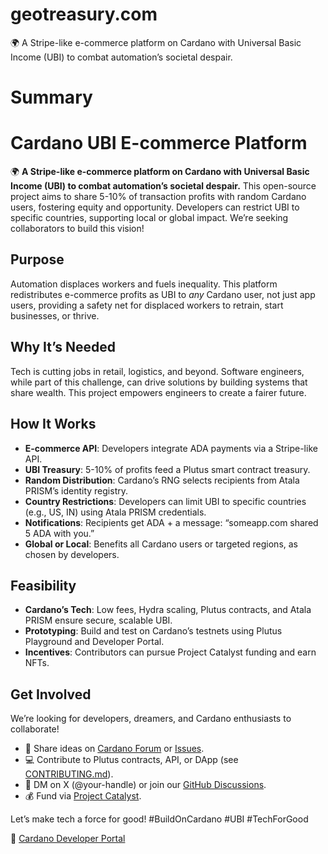 # geotreasury.com
🌍 A Stripe-like e-commerce platform on Cardano with Universal Basic Income (UBI) to combat automation’s societal despair. 

# Summary
# Cardano UBI E-commerce Platform

🌍 **A Stripe-like e-commerce platform on Cardano with Universal Basic Income (UBI) to combat automation’s societal despair.** This open-source project aims to share 5-10% of transaction profits with random Cardano users, fostering equity and opportunity. Developers can restrict UBI to specific countries, supporting local or global impact. We’re seeking collaborators to build this vision!

## Purpose
Automation displaces workers and fuels inequality. This platform redistributes e-commerce profits as UBI to *any* Cardano user, not just app users, providing a safety net for displaced workers to retrain, start businesses, or thrive.

## Why It’s Needed
Tech is cutting jobs in retail, logistics, and beyond. Software engineers, while part of this challenge, can drive solutions by building systems that share wealth. This project empowers engineers to create a fairer future.

## How It Works
- **E-commerce API**: Developers integrate ADA payments via a Stripe-like API.
- **UBI Treasury**: 5-10% of profits feed a Plutus smart contract treasury.
- **Random Distribution**: Cardano’s RNG selects recipients from Atala PRISM’s identity registry.
- **Country Restrictions**: Developers can limit UBI to specific countries (e.g., US, IN) using Atala PRISM credentials.
- **Notifications**: Recipients get ADA + a message: “someapp.com shared 5 ADA with you.”
- **Global or Local**: Benefits all Cardano users or targeted regions, as chosen by developers.

## Feasibility
- **Cardano’s Tech**: Low fees, Hydra scaling, Plutus contracts, and Atala PRISM ensure secure, scalable UBI.
- **Prototyping**: Build and test on Cardano’s testnets using Plutus Playground and Developer Portal.
- **Incentives**: Contributors can pursue Project Catalyst funding and earn NFTs.

## Get Involved
We’re looking for developers, dreamers, and Cardano enthusiasts to collaborate!  
- 📝 Share ideas on [Cardano Forum](https://forum.cardano.org) or [Issues](https://github.com/your-repo/issues).  
- 💻 Contribute to Plutus contracts, API, or DApp (see [CONTRIBUTING.md](CONTRIBUTING.md)).  
- 📩 DM on X (@your-handle) or join our [GitHub Discussions](https://github.com/your-repo/discussions).  
- 💰 Fund via [Project Catalyst](https://projectcatalyst.io).

Let’s make tech a force for good! #BuildOnCardano #UBI #TechForGood

🔗 [Cardano Developer Portal](https://developers.cardano.org)

